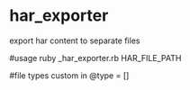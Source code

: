 # har_exporter
export har content to separate files

#usage
ruby _har_exporter.rb HAR_FILE_PATH

#file types
custom in @type = []

